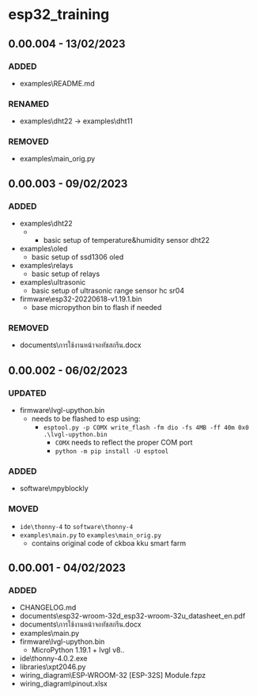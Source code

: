 # esp32_training

## 0.00.004 - 13/02/2023
	  
### ADDED
- examples\README.md

### RENAMED
- examples\dht22 -> examples\dht11

### REMOVED
- examples\main_orig.py

## 0.00.003 - 09/02/2023
	  
### ADDED
- examples\dht22
  - - basic setup of temperature&humidity sensor dht22
- examples\oled
  - basic setup of ssd1306 oled
- examples\relays
  - basic setup of relays
- examples\ultrasonic
  - basic setup of ultrasonic range sensor hc sr04
- firmware\esp32-20220618-v1.19.1.bin
  - base micropython bin to flash if needed
	  
### REMOVED
- documents\การใช้งานหน้าจอทัชสกรีน.docx

## 0.00.002 - 06/02/2023
### UPDATED
- firmware\lvgl-upython.bin
  - needs to be flashed to esp using:
    - `esptool.py -p COMX write_flash -fm dio -fs 4MB -ff 40m 0x0 .\lvgl-upython.bin`
      - `COMX` needs to reflect the proper COM port
      - `python -m pip install -U esptool`
	  
### ADDED
- software\mpyblockly
	  
### MOVED
- `ide\thonny-4` to `software\thonny-4`
- `examples\main.py` to `examples\main_orig.py`
  - contains original code of ckboa kku smart farm

## 0.00.001 - 04/02/2023
### ADDED

- CHANGELOG.md
- documents\esp32-wroom-32d_esp32-wroom-32u_datasheet_en.pdf
- documents\การใช้งานหน้าจอทัชสกรีน.docx
- examples\main.py
- firmware\lvgl-upython.bin
  - MicroPython 1.19.1 + lvgl v8..
- ide\thonny-4.0.2.exe
- libraries\xpt2046.py
- wiring_diagram\ESP-WROOM-32 [ESP-32S] Module.fzpz
- wiring_diagram\pinout.xlsx
